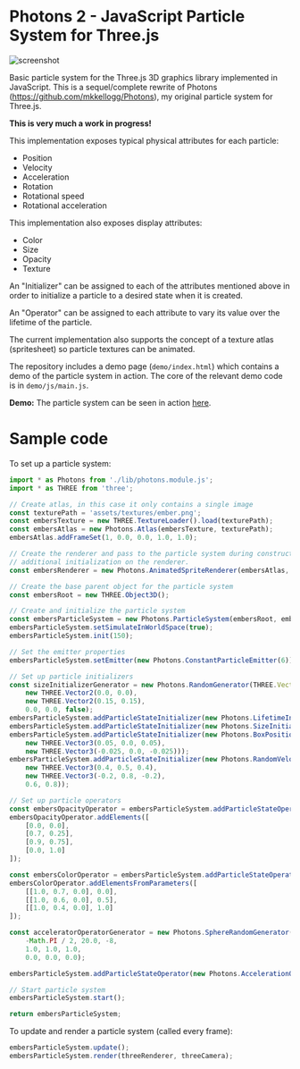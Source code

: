 # Photons 2 - JavaScript Particle System for Three.js

![screenshot](./demo/assets/images/example.gif)
 
Basic particle system for the Three.js 3D graphics library implemented in JavaScript. This is a sequel/complete rewrite of Photons (https://github.com/mkkellogg/Photons), my original particle system for Three.js.

**This is very much a work in progress!**

This implementation exposes typical physical attributes for each particle: 

  - Position
  - Velocity
  - Acceleration
  - Rotation
  - Rotational speed
  - Rotational acceleration
        
This implementation also exposes display attributes:

  - Color
  - Size
  - Opacity 
  - Texture

An "Initializer" can be assigned to each of the attributes mentioned above in order to initialize a particle to a desired state when it is created. 

An "Operator" can be assigned to each attribute to vary its value over the lifetime of the particle.

The current implementation also supports the concept of a texture atlas (spritesheet) so particle textures can be animated.

The repository includes a demo page (`demo/index.html`) which contains a demo of the particle system in action. The core of the relevant demo code is in `demo/js/main.js`.

**Demo:** The particle system can be seen in action [here](http://projects.markkellogg.org/threejs/demo_particle_system.php).

# Sample code

To set up a particle system:

```javascript
import * as Photons from './lib/photons.module.js';
import * as THREE from 'three';

// Create atlas, in this case it only contains a single image
const texturePath = 'assets/textures/ember.png';
const embersTexture = new THREE.TextureLoader().load(texturePath);
const embersAtlas = new Photons.Atlas(embersTexture, texturePath);
embersAtlas.addFrameSet(1, 0.0, 0.0, 1.0, 1.0);

// Create the renderer and pass to the particle system during construction. The particle system will perform
// additional initialization on the renderer.
const embersRenderer = new Photons.AnimatedSpriteRenderer(embersAtlas, true, THREE.AdditiveBlending);

// Create the base parent object for the particle system
const embersRoot = new THREE.Object3D();

// Create and initialize the particle system
const embersParticleSystem = new Photons.ParticleSystem(embersRoot, embersRenderer, this.renderer);
embersParticleSystem.setSimulateInWorldSpace(true);
embersParticleSystem.init(150);

// Set the emitter properties
embersParticleSystem.setEmitter(new Photons.ConstantParticleEmitter(6));

// Set up particle initializers
const sizeInitializerGenerator = new Photons.RandomGenerator(THREE.Vector2,
    new THREE.Vector2(0.0, 0.0),
    new THREE.Vector2(0.15, 0.15),
    0.0, 0.0, false);
embersParticleSystem.addParticleStateInitializer(new Photons.LifetimeInitializer(3.0, 1.0, 0.0, 0.0, false));
embersParticleSystem.addParticleStateInitializer(new Photons.SizeInitializer(sizeInitializerGenerator));
embersParticleSystem.addParticleStateInitializer(new Photons.BoxPositionInitializer(
    new THREE.Vector3(0.05, 0.0, 0.05),
    new THREE.Vector3(-0.025, 0.0, -0.025)));
embersParticleSystem.addParticleStateInitializer(new Photons.RandomVelocityInitializer(
    new THREE.Vector3(0.4, 0.5, 0.4),
    new THREE.Vector3(-0.2, 0.8, -0.2),
    0.6, 0.8));

// Set up particle operators
const embersOpacityOperator = embersParticleSystem.addParticleStateOperator(new Photons.OpacityInterpolatorOperator());
embersOpacityOperator.addElements([
    [0.0, 0.0],
    [0.7, 0.25],
    [0.9, 0.75],
    [0.0, 1.0]
]);

const embersColorOperator = embersParticleSystem.addParticleStateOperator(new Photons.ColorInterpolatorOperator(true));
embersColorOperator.addElementsFromParameters([
    [[1.0, 0.7, 0.0], 0.0],
    [[1.0, 0.6, 0.0], 0.5],
    [[1.0, 0.4, 0.0], 1.0]
]);

const acceleratorOperatorGenerator = new Photons.SphereRandomGenerator(Math.PI * 2.0, 0.0, Math.PI,
    -Math.PI / 2, 20.0, -8,
    1.0, 1.0, 1.0,
    0.0, 0.0, 0.0);

embersParticleSystem.addParticleStateOperator(new Photons.AccelerationOperator(acceleratorOperatorGenerator));

// Start particle system
embersParticleSystem.start();

return embersParticleSystem;
```

To update and render a particle system (called every frame):

```javascript
embersParticleSystem.update();
embersParticleSystem.render(threeRenderer, threeCamera);
```
